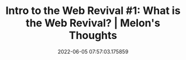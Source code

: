 ---
date: 2022-06-05 07:57:03.175859
link:
  source: web
  source_url: https://roytang.net
  text: 'Intro to the Web Revival #1: What is the Web Revival? | Melon''s Thoughts'
  url: https://thoughts.melonking.net/guides/introduction-to-the-web-revival-1-what-is-the-web-revival
source: web
syndicated:
- type: mastodon
  url: https://mastodon.technology/users/roytang/statuses/108423795426509438
- type: twitter
  url: https://twitter.com/roytang/status/1533357218971938816/
title: 'Intro to the Web Revival #1: What is the Web Revival? | Melon''s Thoughts'
---